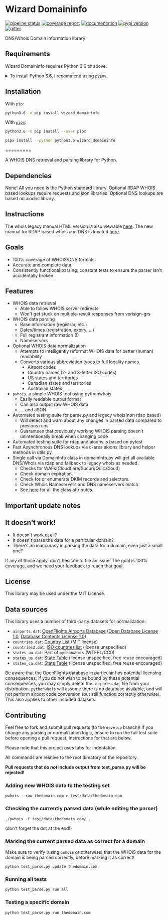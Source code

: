 # Wizard Domaininfo

[![pipeline status](https://gitlab.com/mikeramsey/wizard-domaininfo/badges/master/pipeline.svg)](https://gitlab.com/mikeramsey/wizard-domaininfo/pipelines)
[![coverage report](https://gitlab.com/mikeramsey/wizard-domaininfo/badges/master/coverage.svg)](https://gitlab.com/mikeramsey/wizard-domaininfo/commits/master)
[![documentation](https://img.shields.io/badge/docs-mkdocs%20material-blue.svg?style=flat)](https://mikeramsey.gitlab.io/wizard-domaininfo/)
[![pypi version](https://img.shields.io/pypi/v/wizard-domaininfo.svg)](https://pypi.org/project/wizard-domaininfo/)
[![gitter](https://badges.gitter.im/join%20chat.svg)](https://gitter.im/wizard-domaininfo/community)

DNS/Whois Domain Information library

## Requirements

Wizard Domaininfo requires Python 3.6 or above.

<details>
<summary>To install Python 3.6, I recommend using <a href="https://github.com/pyenv/pyenv"><code>pyenv</code></a>.</summary>

```bash
# install pyenv
git clone https://github.com/pyenv/pyenv ~/.pyenv

# setup pyenv (you should also put these three lines in .bashrc or similar)
export PATH="${HOME}/.pyenv/bin:${PATH}"
export PYENV_ROOT="${HOME}/.pyenv"
eval "$(pyenv init -)"

# install Python 3.6
pyenv install 3.6.12

# make it available globally
pyenv global system 3.6.12
```
</details>

## Installation

With `pip`:
```bash
python3.6 -m pip install wizard_domaininfo
```

With [`pipx`](https://github.com/pipxproject/pipx):
```bash
python3.6 -m pip install --user pipx

pipx install --python python3.6 wizard_domaininfo
```

=========

A WHOIS DNS retrieval and parsing library for Python.

## Dependencies

None! All you need is the Python standard library. Optional RDAP WHOIS based lookups require requests and json libraries. Optional DNS lookups are based on aiodns library.

## Instructions

The whois legacy manual HTML version is also viewable [here](http://cryto.net/pythonwhois).
The new manual for RDAP based whois and DNS is located [here](https://github.com/meramsey/wizard-domaininfo/).
## Goals

* 100% coverage of WHOIS/DNS formats.
* Accurate and complete data.
* Consistently functional parsing; constant tests to ensure the parser isn't accidentally broken.

## Features

* WHOIS data retrieval
	* Able to follow WHOIS server redirects
	* Won't get stuck on multiple-result responses from verisign-grs
* WHOIS data parsing
	* Base information (registrar, etc.)
	* Dates/times (registration, expiry, ...)
	* Full registrant information (!)
	* Nameservers
* Optional WHOIS data normalization
	* Attempts to intelligently reformat WHOIS data for better (human) readability
	* Converts various abbreviation types to full locality names
		* Airport codes
		* Country names (2- and 3-letter ISO codes)
		* US states and territories
		* Canadian states and territories
		* Australian states
* `pwhois`, a simple WHOIS tool using pythonwhois
	* Easily readable output format
	* Can also output raw WHOIS data
	* ... and JSON.
* Automated testing suite for parse.py and legacy whois(non rdap based)
	* Will detect and warn about any changes in parsed data compared to previous runs
	* Guarantees that previously working WHOIS parsing doesn't unintentionally break when changing code
* Automated testing suite for rdap and aiodns is based on pytest
* Fast Asynchronous DNS lookups via c-ares aiodns library and helper methods in utils.py.
* Single call via DomainInfo class in domaininfo.py will get all available DNS/Whois via rdap and fallback to legacy whois as needed.
	* Checks for WAFs(Cloudflare/Sucuri/Quic.Cloud)
	* Check domain expiration.
	* Check for or enumerate DKIM records and selectors.
	* Check Whois Nameservers and DNS nameservers match.
	* See [here](https://github.com/meramsey/wizard-domaininfo/blob/master/src/wizard_domaininfo/domaininfo.py#L23-L83) for all the class attributes.
	

## Important update notes


## It doesn't work!

* It doesn't work at all?
* It doesn't parse the data for a particular domain?
* There's an inaccuracy in parsing the data for a domain, even just a small one?

If any of those apply, don't hesitate to file an issue! The goal is 100% coverage, and we need your feedback to reach that goal.

## License

This library may be used under the MIT License.

## Data sources

This library uses a number of third-party datasets for normalization:

* `airports.dat`: [OpenFlights Airports Database](http://openflights.org/data.html) ([Open Database License 1.0](http://opendatacommons.org/licenses/odbl/1.0/), [Database Contents License 1.0](http://opendatacommons.org/licenses/dbcl/1.0/))
* `countries.dat`: [Country List](https://github.com/umpirsky/country-list) (MIT license)
* `countries3.dat`: [ISO countries list](https://gist.github.com/eparreno/205900) (license unspecified)
* `states_au.dat`: Part of `pythonwhois` (WTFPL/CC0)
* `states_us.dat`: [State Table](http://statetable.com/) (license unspecified, free reuse encouraged)
* `states_ca.dat`: [State Table](http://statetable.com/) (license unspecified, free reuse encouraged)

Be aware that the OpenFlights database in particular has potential licensing consequences; if you do not wish to be bound by these potential consequences, you may simply delete the `airports.dat` file from your distribution. `pythonwhois` will assume there is no database available, and will not perform airport code conversion (but still function correctly otherwise). This also applies to other included datasets.

## Contributing

Feel free to fork and submit pull requests (to the `develop` branch)! If you change any parsing or normalization logic, ensure to run the full test suite before opening a pull request. Instructions for that are below.

Please note that this project uses tabs for indentation.

All commands are relative to the root directory of the repository.

**Pull requests that do _not_ include output from test_parse.py will be rejected!**

### Adding new WHOIS data to the testing set

	pwhois --raw thedomain.com > test/data/thedomain.com
	
### Checking the currently parsed data (while editing the parser)

	./pwhois -f test/data/thedomain.com/ .
	
(don't forget the dot at the end!)
	
### Marking the current parsed data as correct for a domain

Make sure to verify (using `pwhois` or otherwise) that the WHOIS data for the domain is being parsed correctly, before marking it as correct!

	python test_parse.py update thedomain.com
	
### Running all tests

	python test_parse.py run all
	
### Testing a specific domain

	python test_parse.py run thedomain.com